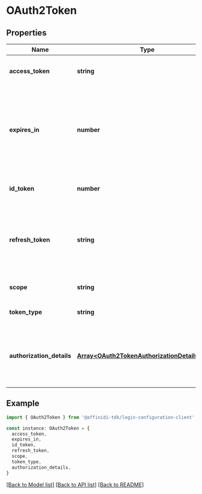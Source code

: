 # OAuth2Token

## Properties

| Name                      | Type                                                                                             | Description                                                                                                                                                                            | Notes                             |
| ------------------------- | ------------------------------------------------------------------------------------------------ | -------------------------------------------------------------------------------------------------------------------------------------------------------------------------------------- | --------------------------------- |
| **access_token**          | **string**                                                                                       | The access token issued by the authorization server.                                                                                                                                   | [optional] [default to undefined] |
| **expires_in**            | **number**                                                                                       | The lifetime in seconds of the access token. For example, the value \&quot;3600\&quot; denotes that the access token will expire in one hour from the time the response was generated. | [optional] [default to undefined] |
| **id_token**              | **number**                                                                                       | To retrieve a refresh token request the id_token scope.                                                                                                                                | [optional] [default to undefined] |
| **refresh_token**         | **string**                                                                                       | The refresh token, which can be used to obtain new access tokens. To retrieve it add the scope \&quot;offline\&quot; to your access token request.                                     | [optional] [default to undefined] |
| **scope**                 | **string**                                                                                       | The scope of the access token                                                                                                                                                          | [optional] [default to undefined] |
| **token_type**            | **string**                                                                                       | The type of the token issued                                                                                                                                                           | [optional] [default to undefined] |
| **authorization_details** | [**Array&lt;OAuth2TokenAuthorizationDetailsInner&gt;**](OAuth2TokenAuthorizationDetailsInner.md) | is used to request issuance of a certain Credential type. This optional field is only applicable in batch credential operations.                                                       | [optional] [default to undefined] |

## Example

```typescript
import { OAuth2Token } from '@affinidi-tdk/login-configuration-client'

const instance: OAuth2Token = {
  access_token,
  expires_in,
  id_token,
  refresh_token,
  scope,
  token_type,
  authorization_details,
}
```

[[Back to Model list]](../README.md#documentation-for-models) [[Back to API list]](../README.md#documentation-for-api-endpoints) [[Back to README]](../README.md)
